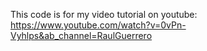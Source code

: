 This code is for my video tutorial on youtube:
https://www.youtube.com/watch?v=0vPn-Vyhlps&ab_channel=RaulGuerrero

